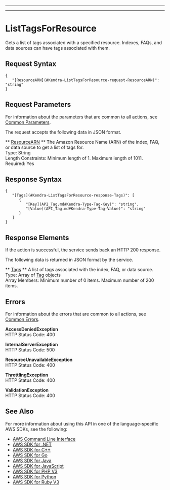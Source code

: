 --------

--------

# ListTagsForResource<a name="API_ListTagsForResource"></a>

Gets a list of tags associated with a specified resource\. Indexes, FAQs, and data sources can have tags associated with them\.

## Request Syntax<a name="API_ListTagsForResource_RequestSyntax"></a>

```
{
   "[ResourceARN](#Kendra-ListTagsForResource-request-ResourceARN)": "string"
}
```

## Request Parameters<a name="API_ListTagsForResource_RequestParameters"></a>

For information about the parameters that are common to all actions, see [Common Parameters](CommonParameters.md)\.

The request accepts the following data in JSON format\.

 ** [ResourceARN](#API_ListTagsForResource_RequestSyntax) **   <a name="Kendra-ListTagsForResource-request-ResourceARN"></a>
The Amazon Resource Name \(ARN\) of the index, FAQ, or data source to get a list of tags for\.  
Type: String  
Length Constraints: Minimum length of 1\. Maximum length of 1011\.  
Required: Yes

## Response Syntax<a name="API_ListTagsForResource_ResponseSyntax"></a>

```
{
   "[Tags](#Kendra-ListTagsForResource-response-Tags)": [ 
      { 
         "[Key](API_Tag.md#Kendra-Type-Tag-Key)": "string",
         "[Value](API_Tag.md#Kendra-Type-Tag-Value)": "string"
      }
   ]
}
```

## Response Elements<a name="API_ListTagsForResource_ResponseElements"></a>

If the action is successful, the service sends back an HTTP 200 response\.

The following data is returned in JSON format by the service\.

 ** [Tags](#API_ListTagsForResource_ResponseSyntax) **   <a name="Kendra-ListTagsForResource-response-Tags"></a>
A list of tags associated with the index, FAQ, or data source\.  
Type: Array of [Tag](API_Tag.md) objects  
Array Members: Minimum number of 0 items\. Maximum number of 200 items\.

## Errors<a name="API_ListTagsForResource_Errors"></a>

For information about the errors that are common to all actions, see [Common Errors](CommonErrors.md)\.

 **AccessDeniedException**   
HTTP Status Code: 400

 **InternalServerException**   
HTTP Status Code: 500

 **ResourceUnavailableException**   
HTTP Status Code: 400

 **ThrottlingException**   
HTTP Status Code: 400

 **ValidationException**   
HTTP Status Code: 400

## See Also<a name="API_ListTagsForResource_SeeAlso"></a>

For more information about using this API in one of the language\-specific AWS SDKs, see the following:
+  [AWS Command Line Interface](https://docs.aws.amazon.com/goto/aws-cli/kendra-2019-02-03/ListTagsForResource) 
+  [AWS SDK for \.NET](https://docs.aws.amazon.com/goto/DotNetSDKV3/kendra-2019-02-03/ListTagsForResource) 
+  [AWS SDK for C\+\+](https://docs.aws.amazon.com/goto/SdkForCpp/kendra-2019-02-03/ListTagsForResource) 
+  [AWS SDK for Go](https://docs.aws.amazon.com/goto/SdkForGoV1/kendra-2019-02-03/ListTagsForResource) 
+  [AWS SDK for Java](https://docs.aws.amazon.com/goto/SdkForJava/kendra-2019-02-03/ListTagsForResource) 
+  [AWS SDK for JavaScript](https://docs.aws.amazon.com/goto/AWSJavaScriptSDK/kendra-2019-02-03/ListTagsForResource) 
+  [AWS SDK for PHP V3](https://docs.aws.amazon.com/goto/SdkForPHPV3/kendra-2019-02-03/ListTagsForResource) 
+  [AWS SDK for Python](https://docs.aws.amazon.com/goto/boto3/kendra-2019-02-03/ListTagsForResource) 
+  [AWS SDK for Ruby V3](https://docs.aws.amazon.com/goto/SdkForRubyV3/kendra-2019-02-03/ListTagsForResource) 